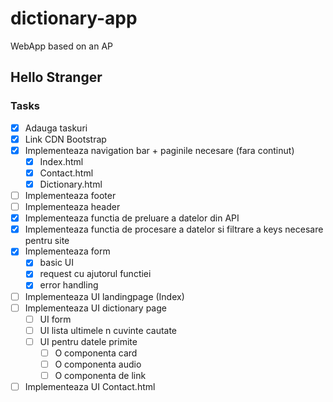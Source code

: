# dictionary-app

WebApp based on an AP

## Hello Stranger

### Tasks

- [x] Adauga taskuri
- [x] Link CDN Bootstrap
- [x] Implementeaza navigation bar + paginile necesare (fara continut)
  - [x] Index.html
  - [x] Contact.html
  - [x] Dictionary.html
- [ ] Implementeaza footer
- [ ] Implementeaza header
- [x] Implementeaza functia de preluare a datelor din API
- [x] Implementeaza functia de procesare a datelor si filtrare a keys necesare pentru site
- [x] Implementeaza form
  - [x] basic UI
  - [x] request cu ajutorul functiei
  - [x] error handling
- [ ] Implementeaza UI landingpage (Index)
- [ ] Implementeaza UI dictionary page
  - [ ] UI form
  - [ ] UI lista ultimele n cuvinte cautate
  - [ ] UI pentru datele primite
    - [ ] O componenta card
    - [ ] O componenta audio
    - [ ] O componenta de link
- [ ] Implementeaza UI Contact.html